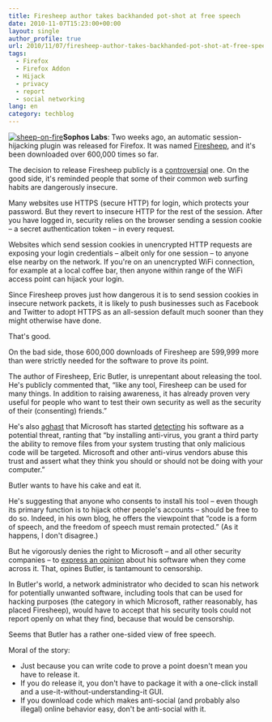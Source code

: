 ```yaml
---
title: Firesheep author takes backhanded pot-shot at free speech
date: 2010-11-07T15:23:00+00:00
layout: single
author_profile: true
url: 2010/11/07/firesheep-author-takes-backhanded-pot-shot-at-free-speech/
tags:
  - Firefox
  - Firefox Addon
  - Hijack
  - privacy
  - report
  - social networking
lang: en
category: techblog
---
```

[![sheep-on-fire](http://lh4.ggpht.com/_vaUVXcmC3OI/TNa9d4EShQI/AAAAAAAADG0/Ahzie2qZpno/sheep-on-fire_thumb%5B1%5D.jpg?imgmax=800 "sheep-on-fire")](http://lh6.ggpht.com/_vaUVXcmC3OI/TNa9baB2g5I/AAAAAAAADGw/brAF7wJeFT4/s1600-h/sheep-on-fire%5B3%5D.jpg)**Sophos Labs**: Two weeks ago, an automatic session-hijacking plugin was released for Firefox. It was named [Firesheep](/2010/10/26/firesheep-who-is-eating-my-cookies/), and it's been downloaded over 600,000 times so far.

The decision to release Firesheep publicly is a [controversial](http://news.ycombinator.com/item?id=1827928) one. On the good side, it's reminded people that some of their common web surfing habits are dangerously insecure.

Many websites use HTTPS (secure HTTP) for login, which protects your password. But they revert to insecure HTTP for the rest of the session. After you have logged in, security relies on the browser sending a session cookie – a secret authentication token – in every request.

Websites which send session cookies in unencrypted HTTP requests are exposing your login credentials – albeit only for one session – to anyone else nearby on the network. If you're on an unencrypted WiFi connection, for example at a local coffee bar, then anyone within range of the WiFi access point can hijack your login.

Since Firesheep proves just how dangerous it is to send session cookies in insecure network packets, it is likely to push businesses such as Facebook and Twitter to adopt HTTPS as an all-session default much sooner than they might otherwise have done.

That's good.

On the bad side, those 600,000 downloads of Firesheep are 599,999 more than were strictly needed for the software to prove its point.

The author of Firesheep, Eric Butler, is unrepentant about releasing the tool. He's publicly commented that, “like any tool, Firesheep can be used for many things. In addition to raising awareness, it has already proven very useful for people who want to test their own security as well as the security of their (consenting) friends.”

He's also [aghast](http://codebutler.com/firesheep-a-week-later-ethics-and-legality) that Microsoft has started [detecting](http://www.microsoft.com/security/portal/Threat/Encyclopedia/Entry.aspx?Name=HackTool%3AJS%2FFiresheep) his software as a potential threat, ranting that “by installing anti-virus, you grant a third party the ability to remove files from your system trusting that only malicious code will be targeted. Microsoft and other anti-virus vendors abuse this trust and assert what they think you should or should not be doing with your computer.”

Butler wants to have his cake and eat it.

He's suggesting that anyone who consents to install his tool – even though its primary function is to hijack other people's accounts – should be free to do so. Indeed, in his own blog, he offers the viewpoint that “code is a form of speech, and the freedom of speech must remain protected.” (As it happens, I don't disagree.)

But he vigorously denies the right to Microsoft – and all other security companies – to [express an opinion](http://www.microsoft.com/security/portal/Threat/Encyclopedia/Entry.aspx?Name=HackTool%3AJS%2FFiresheep) about his software when they come across it. That, opines Butler, is tantamount to censorship.

In Butler's world, a network administrator who decided to scan his network for potentially unwanted software, including tools that can be used for hacking purposes (the category in which Microsoft, rather reasonably, has placed Firesheep), would have to accept that his security tools could not report openly on what they find, because that would be censorship.

Seems that Butler has a rather one-sided view of free speech.

Moral of the story:

* Just because you can write code to prove a point doesn't mean you have to release it.
* If you do release it, you don't have to package it with a one-click install and a use-it-without-understanding-it GUI.
* If you download code which makes anti-social (and probably also illegal) online behavior easy, don't be anti-social with it.
